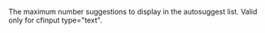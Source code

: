 The maximum number suggestions to display in the autosuggest list.
Valid only for cfinput type="text".
